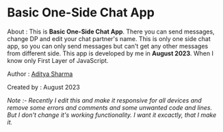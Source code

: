 # Basic One-Side Chat App

About : This is <b>Basic One-Side Chat App</b>. There you can send messages, change DP and edit your chat partner's name. This is only one side chat app, so you can only send messages but can't get any other messages from different side. This app is developed by me in <b>August 2023</b>. When I know only First Layer of JavaScript. <br/>

Author : <a href="https://www.linkedin.com/in/aditya-sharma-b528642b4?utm_source=share&utm_campaign=share_via&utm_content=profile&utm_medium=android_app">Aditya Sharma</a> <br/>

Created by : August 2023 <br/>

<i> Note :- Recently I edit this and make it responsive for all devices and remove some errors and comments and some unwanted code and lines. But I don't change it's working functionality. I want it excactly, that I make it. </i>
